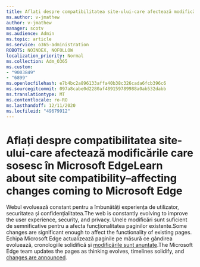 ```yaml
---
title: Aflați despre compatibilitatea site-ului-care afectează modificările care sosesc în Microsoft Edge
ms.author: v-jmathew
author: v-jmathew
manager: scotv
ms.audience: Admin
ms.topic: article
ms.service: o365-administration
ROBOTS: NOINDEX, NOFOLLOW
localization_priority: Normal
ms.collection: Adm_O365
ms.custom:
- "9003849"
- "6899"
ms.openlocfilehash: e7b4bc2a896133affa40b38c326cada6fcb396c6
ms.sourcegitcommit: 097a8cabe0d2280af489159789988a0ab532dabb
ms.translationtype: MT
ms.contentlocale: ro-RO
ms.lasthandoff: 12/11/2020
ms.locfileid: "49679912"
---
```

# <a name="learn-about-site-compatibilityaffecting-changes-coming-to-microsoft-edge"></a><span data-ttu-id="a71f2-102">Aflați despre compatibilitatea site-ului-care afectează modificările care sosesc în Microsoft Edge</span><span class="sxs-lookup"><span data-stu-id="a71f2-102">Learn about site compatibility–affecting changes coming to Microsoft Edge</span></span>

<span data-ttu-id="a71f2-103">Webul evoluează constant pentru a îmbunătăți experiența de utilizator, securitatea și confidențialitatea.</span><span class="sxs-lookup"><span data-stu-id="a71f2-103">The web is constantly evolving to improve the user experience, security, and privacy.</span></span> <span data-ttu-id="a71f2-104">Unele modificări sunt suficient de semnificative pentru a afecta funcționalitatea paginilor existente.</span><span class="sxs-lookup"><span data-stu-id="a71f2-104">Some changes are significant enough to affect the functionality of existing pages.</span></span> <span data-ttu-id="a71f2-105">Echipa Microsoft Edge actualizează paginile pe măsură ce gândirea evoluează, cronologiile solidifică și [modificările sunt anunțate](https://go.microsoft.com/fwlink/?linkid=2135534).</span><span class="sxs-lookup"><span data-stu-id="a71f2-105">The Microsoft Edge team updates the pages as thinking evolves, timelines solidify, and [changes are announced](https://go.microsoft.com/fwlink/?linkid=2135534).</span></span>
